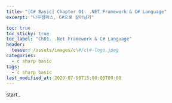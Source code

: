 ```yaml
---
title: "[C# Basic] Chapter 01. .NET Framework & C# Language"
excerpt: "나우캠퍼스, C#으로 살아남기"

toc: true
toc_sticky: true
toc_label: "Ch01. .Net Framework & C# Language"
header:
  teaser: /assets/images/c\#/c\#-logo.jpeg
categories:
  - c sharp basic
tags:
  - c sharp basic
last_modified_at: 2020-07-09T15:00:00T09:00
---
```


start..

